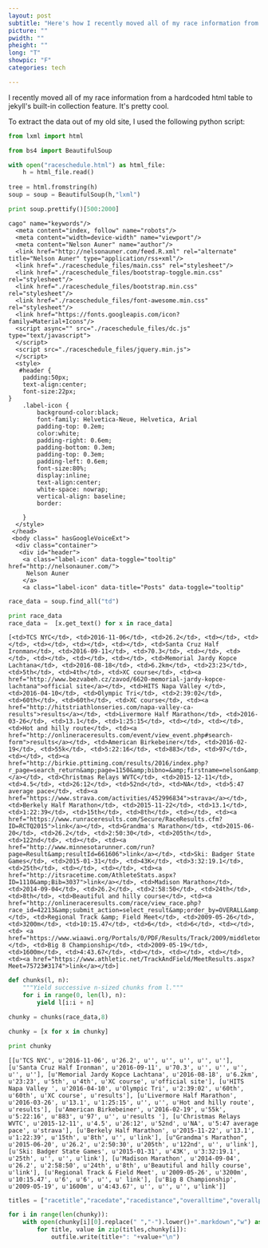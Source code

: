 ```yaml
---
layout: post
subtitle: "Here's how I recently moved all of my race information from a hardcoded html table to jekyll’s built-in collection feature"
picture: ""
pwidth: ""
pheight: ""
long: "T"
showpic: "F"
categories: tech

---
```



I recently moved all of my race information from a hardcoded html table to jekyll's built-in collection feature. 
It's pretty cool. 

To extract the data out of my old site, I used the following python script:

```python
from lxml import html

from bs4 import BeautifulSoup

with open("raceschedule.html") as html_file:
    h = html_file.read()
    
tree = html.fromstring(h)
soup = soup = BeautifulSoup(h,"lxml")

print soup.prettify()[500:2000]
```

    cago" name="keywords"/>
      <meta content="index, follow" name="robots"/>
      <meta content="width=device-width" name="viewport"/>
      <meta content="Nelson Auner" name="author"/>
      <link href="http://nelsonauner.com/feed.R.xml" rel="alternate" title="Nelson Auner" type="application/rss+xml"/>
      <link href="./raceschedule_files/main.css" rel="stylesheet"/>
      <link href="./raceschedule_files/bootstrap-toggle.min.css" rel="stylesheet"/>
      <link href="./raceschedule_files/bootstrap.min.css" rel="stylesheet"/>
      <link href="./raceschedule_files/font-awesome.min.css" rel="stylesheet"/>
      <link href="https://fonts.googleapis.com/icon?family=Material+Icons"/>
      <script async="" src="./raceschedule_files/dc.js" type="text/javascript">
      </script>
      <script src="./raceschedule_files/jquery.min.js">
      </script>
      <style>
       #header {
    	padding:50px;
    	text-align:center;
    	font-size:22px;
    }
    	.label-icon {
    		background-color:black;
    		font-family: Helvetica-Neue, Helvetica, Arial
    		padding-top: 0.2em;
    		color:white;
    		padding-right: 0.6em;
    		padding-bottom: 0.3em;
    		padding-top: 0.3em;
    		padding-left: 0.6em;
    		font-size:80%;
    		display:inline;
    		text-align:center;
    		white-space: nowrap;
    		vertical-align: baseline;
    		border:
    
    	}
      </style>
     </head>
     <body class=" hasGoogleVoiceExt">
      <div class="container">
       <div id="header">
        <a class="label-icon" data-toggle="tooltip" href="http://nelsonauner.com/">
         Nelson Auner
        </a>
        <a class="label-icon" data-title="Posts" data-toggle="tooltip"



```python
race_data = soup.find_all("td")
```


```python
print race_data
race_data =  [x.get_text() for x in race_data]
```

    [<td>TCS NYC</td>, <td>2016-11-06</td>, <td>26.2</td>, <td></td>, <td></td>, <td></td>, <td></td>, <td></td>, <td>Santa Cruz Half Ironman</td>, <td>2016-09-11</td>, <td>70.3</td>, <td></td>, <td></td>, <td></td>, <td></td>, <td></td>, <td>Memorial Jardy Kopce Lachtana</td>, <td>2016-08-18</td>, <td>6.2km</td>, <td>23:23</td>, <td>5th</td>, <td>4th</td>, <td>XC course</td>, <td><a href="http://www.bezvabeh.cz/zavod/6620-memorial-jardy-kopce-lachtana">official site</a></td>, <td>HITS Napa Valley </td>, <td>2016-04-10</td>, <td>Olympic Tri</td>, <td>2:39:02</td>, <td>60th</td>, <td>60th</td>, <td>XC course</td>, <td><a href="http://hitstriathlonseries.com/napa-valley-ca-results">results</a></td>, <td>Livermore Half Marathon</td>, <td>2016-03-26</td>, <td>13.1</td>, <td>1:25:15</td>, <td></td>, <td></td>, <td>Hot and hilly route</td>, <td><a href="http://onlineraceresults.com/event/view_event.php#search-form">results</a></td>, <td>American Birkebeiner</td>, <td>2016-02-19</td>, <td>55k</td>, <td>5:22:16</td>, <td>883</td>, <td>97</td>, <td></td>, <td><a href="http://birkie.pttiming.com/results/2016/index.php?r_page=search_return&amp;page=1150&amp;bibno=&amp;firstname=nelson&amp;lastname=auner&amp;city=&amp;state=%25&amp;zipcode=&amp;divid=0&amp;Submit=Search">results </a></td>, <td>Christmas Relays WVTC</td>, <td>2015-12-11</td>, <td>4.5</td>, <td>26:12</td>, <td>52nd</td>, <td>NA</td>, <td>5:47 average pace</td>, <td><a href="https://www.strava.com/activities/452996834">strava</a></td>, <td>Berkely Half Marathon</td>, <td>2015-11-22</td>, <td>13.1</td>, <td>1:22:39</td>, <td>15th</td>, <td>8th</td>, <td></td>, <td><a href="https://www.runraceresults.com/Secure/RaceResults.cfm?ID=RCTQ2015">link</a></td>, <td>Grandma's Marathon</td>, <td>2015-06-20</td>, <td>26.2</td>, <td>2:50:30</td>, <td>205th</td>, <td>122nd</td>, <td></td>, <td><a href="http://www.minnesotarunner.com/run?page=Result&amp;resultId=661606">link</a></td>, <td>Ski: Badger State Games</td>, <td>2015-01-31</td>, <td>43K</td>, <td>3:32:19.1</td>, <td>25th</td>, <td></td>, <td></td>, <td><a href="http://itsracetime.com/AthleteStats.aspx?ID=1110&amp;Bib=3037">link</a></td>, <td>Madison Marathon</td>, <td>2014-09-04</td>, <td>26.2</td>, <td>2:58:50</td>, <td>24th</td>, <td>8th</td>, <td>Beautiful and hilly course</td>, <td><a href="http://onlineraceresults.com/race/view_race.php?race_id=42213&amp;submit_action=select_result&amp;order_by=OVERALL&amp;re_OVERALL_MIN=-14&amp;re_OVERALL_MAX=25&amp;highlight_no=1188&amp;lower_bound=0&amp;upper_bound=40">link</a></td>, <td>Regional Track &amp; Field Meet</td>, <td>2009-05-26</td>, <td>3200m</td>, <td>10:15.47</td>, <td>6</td>, <td>6</td>, <td></td>, <td> <a href="https://www.wiaawi.org/Portals/0/PDF/Results/Track/2009/middletonregional.htm">link</a></td>, <td>Big 8 Championship</td>, <td>2009-05-19</td>, <td>1600m</td>, <td>4:43.67</td>, <td></td>, <td></td>, <td></td>, <td><a href="https://www.athletic.net/TrackAndField/MeetResults.aspx?Meet=75723#3174">link</a></td>]



```python
def chunks(l, n):
    """Yield successive n-sized chunks from l."""
    for i in range(0, len(l), n):
        yield l[i:i + n]
```


```python
chunky = chunks(race_data,8)
```


```python
chunky = [x for x in chunky]
```


```python
print chunky
```

    [[u'TCS NYC', u'2016-11-06', u'26.2', u'', u'', u'', u'', u''], [u'Santa Cruz Half Ironman', u'2016-09-11', u'70.3', u'', u'', u'', u'', u''], [u'Memorial Jardy Kopce Lachtana', u'2016-08-18', u'6.2km', u'23:23', u'5th', u'4th', u'XC course', u'official site'], [u'HITS Napa Valley ', u'2016-04-10', u'Olympic Tri', u'2:39:02', u'60th', u'60th', u'XC course', u'results'], [u'Livermore Half Marathon', u'2016-03-26', u'13.1', u'1:25:15', u'', u'', u'Hot and hilly route', u'results'], [u'American Birkebeiner', u'2016-02-19', u'55k', u'5:22:16', u'883', u'97', u'', u'results '], [u'Christmas Relays WVTC', u'2015-12-11', u'4.5', u'26:12', u'52nd', u'NA', u'5:47 average pace', u'strava'], [u'Berkely Half Marathon', u'2015-11-22', u'13.1', u'1:22:39', u'15th', u'8th', u'', u'link'], [u"Grandma's Marathon", u'2015-06-20', u'26.2', u'2:50:30', u'205th', u'122nd', u'', u'link'], [u'Ski: Badger State Games', u'2015-01-31', u'43K', u'3:32:19.1', u'25th', u'', u'', u'link'], [u'Madison Marathon', u'2014-09-04', u'26.2', u'2:58:50', u'24th', u'8th', u'Beautiful and hilly course', u'link'], [u'Regional Track & Field Meet', u'2009-05-26', u'3200m', u'10:15.47', u'6', u'6', u'', u' link'], [u'Big 8 Championship', u'2009-05-19', u'1600m', u'4:43.67', u'', u'', u'', u'link']]





```python
titles = ["racetitle","racedate","racedistance","overalltime","overallplace","divisionplace","racedetails","linktoresults"]

for i in range(len(chunky)):
    with open(chunky[i][0].replace(" ","-").lower()+".markdown","w") as outfile:
        for title, value in zip(titles,chunky[i]):
            outfile.write(title+": "+value+"\n")
            

        
```
